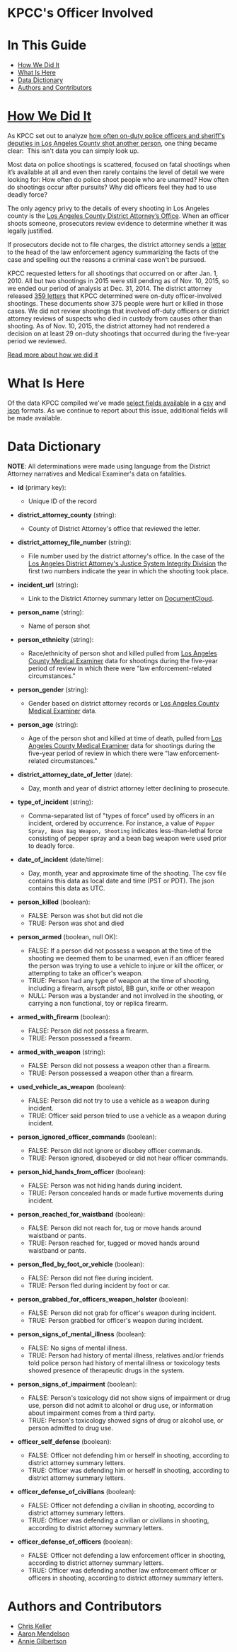 KPCC's Officer Involved
=======================

In This Guide
=============

* [How We Did It](#how-we-did-it)
* [What Is Here](#what-is-here)
* [Data Dictionary](#data-dictionary)
* [Authors and Contributors](#authors-and-contributors)

[How We Did It](http://projects.scpr.org/officer-involved/stories/how-we-did-it/)
=================================================================================

As KPCC set out to analyze [how often on-duty police officers and sheriff's deputies in Los Angeles County shot another person](http://projects.scpr.org/officer-involved/), one thing became clear:  This isn't data you can simply look up.

Most data on police shootings is scattered, focused on fatal shootings when it’s available at all and even then rarely contains the level of detail we were looking for: How often do police shoot people who are unarmed? How often do shootings occur after pursuits? Why did officers feel they had to use deadly force?

The only agency privy to the details of every shooting in Los Angeles county is the [Los Angeles County District Attorney’s Office](http://da.co.la.ca.us/). When an officer shoots someone, prosecutors review evidence to determine whether it was legally justified.

If prosecutors decide not to file charges, the district attorney sends a [letter](http://projects.scpr.org/officer-involved/explore/documents.html) to the head of the law enforcement agency summarizing the facts of the case and spelling out the reasons a criminal case won't be pursued.

KPCC requested letters for all shootings that occurred on or after Jan. 1, 2010. All but two shootings in 2015 were still pending as of Nov. 10, 2015, so we ended our period of analysis at Dec. 31, 2014. The district attorney released [359 letters](http://projects.scpr.org/officer-involved/explore/documents.html) that KPCC determined were on-duty officer-involved shootings. These documents show 375 people were hurt or killed in those cases. We did not review shootings that involved off-duty officers or district attorney reviews of suspects who died in custody from causes other than shooting. As of Nov. 10, 2015, the district attorney had not rendered a decision on at least 29 on-duty shootings that occurred during the five-year period we reviewed.

[Read more about how we did it](http://projects.scpr.org/officer-involved/stories/how-we-did-it/)

What Is Here
============

Of the data KPCC compiled we've made [select fields available](http://projects.scpr.org/officer-involved/explore/) in a [csv](kpcc-officer-involved-data.csv) and [json](kpcc-officer-involved-data.json) formats. As we continue to report about this issue, additional fields will be made available.

Data Dictionary
===============

**NOTE**: All determinations were made using language from the District Attorney narratives and Medical Examiner's data on fatalities.

* **id** (primary key):
    * Unique ID of the record

* **district_attorney_county** (string):
    * County of District Attorney's office that reviewed the letter.

* **district_attorney_file_number** (string):
    * File number used by the district attorney's office. In the case of the [Los Angeles District Attorney's Justice System Integrity Division](http://da.lacounty.gov/contact/office-directory/justice-system-integrity-division) the first two numbers indicate the year in which the shooting took place.

* **incident_url** (string):
    * Link to the District Attorney summary letter on [DocumentCloud](https://www.documentcloud.org/home).

* **person_name** (string):
    * Name of person shot

* **person_ethnicity** (string):
    * Race/ethnicity of person shot and killed pulled from [Los Angeles County Medical Examiner](http://mec.lacounty.gov/wps/portal/mec) data for shootings during the five-year period of review in which there were "law enforcement-related circumstances."

* **person_gender** (string):
    * Gender based on district attorney records or [Los Angeles County Medical Examiner](http://mec.lacounty.gov/wps/portal/mec) data.

* **person_age** (string):
    * Age of the person shot and killed at time of death, pulled from [Los Angeles County Medical Examiner](http://mec.lacounty.gov/wps/portal/mec) data for shootings during the five-year period of review in which there were "law enforcement-related circumstances."

* **district_attorney_date_of_letter** (date):
    * Day, month and year of district attorney letter declining to prosecute.

* **type_of_incident** (string):
    * Comma-separated list of "types of force" used by officers in an incident, ordered by occurrence. For instance, a value of ```Pepper Spray, Bean Bag Weapon, Shooting``` indicates less-than-lethal force consisting of pepper spray and a bean bag weapon were used prior to deadly force.

* **date_of_incident** (date/time):
    * Day, month, year and approximate time of the shooting. The csv file contains this data as local date and time (PST or PDT). The json contains this data as UTC.

* **person_killed** (boolean):
    * FALSE: Person was shot but did not die
    * TRUE: Person was shot and died

* **person_armed** (boolean, null OK):
    * FALSE: If a person did not possess a weapon at the time of the shooting we deemed them to be unarmed, even if an officer feared the person was trying to use a vehicle to injure or kill the officer, or attempting to take an officer's weapon.
    * TRUE: Person had any type of weapon at the time of shooting, including a firearm, airsoft pistol, BB gun, knife or other weapon
    * NULL: Person was a bystander and not involved in the shooting, or carrying a non functional, toy or replica firearm.

* **armed_with_firearm** (boolean):
    * FALSE: Person did not possess a firearm.
    * TRUE: Person possessed a firearm.

* **armed_with_weapon** (string):
    * FALSE: Person did not possess a weapon other than a firearm.
    * TRUE: Person possessed a weapon other than a firearm.

* **used_vehicle_as_weapon** (boolean):
    * FALSE: Person did not try to use a vehicle as a weapon during incident.
    * TRUE: Officer said person tried to use a vehicle as a weapon during incident.

* **person_ignored_officer_commands** (boolean):
    * FALSE: Person did not ignore or disobey officer commands.
    * TRUE: Person ignored, disobeyed or did not hear officer commands.

* **person_hid_hands_from_officer** (boolean):
    * FALSE: Person was not hiding hands during incident.
    * TRUE: Person concealed hands or made furtive movements during incident.

* **person_reached_for_waistband** (boolean):
    * FALSE: Person did not reach for, tug or move hands around waistband or pants.
    * TRUE: Person reached for, tugged or moved hands around waistband or pants.

* **person_fled_by_foot_or_vehicle** (boolean):
    * FALSE: Person did not flee during incident.
    * TRUE: Person fled during incident by foot or car.

* **person_grabbed_for_officers_weapon_holster** (boolean):
    * FALSE: Person did not grab for officer's weapon during incident.
    * TRUE: Person grabbed for officer's weapon during incident.

* **person_signs_of_mental_illness** (boolean):
    * FALSE: No signs of mental illness.
    * TRUE: Person had history of mental illness, relatives and/or friends told police person had history of mental illness or toxicology tests showed presence of therapeutic drugs in the system.

* **person_signs_of_impairment** (boolean):
    * FALSE: Person's toxicology did not show signs of impairment or drug use, person did not admit to alcohol or drug use, or information about impairment comes from a third party.
    * TRUE: Person's toxicology showed signs of drug or alcohol use, or person admitted to drug use.

* **officer_self_defense** (boolean):
    * FALSE: Officer not defending him or herself in shooting, according to district attorney summary letters.
    * TRUE: Officer was defending him or herself in shooting, according to district attorney summary letters.

* **officer_defense_of_civillians** (boolean):
    * FALSE: Officer not defending a civilian in shooting, according to district attorney summary letters.
    * TRUE: Officer was defending a civilian or civilians in shooting, according to district attorney summary letters.

* **officer_defense_of_officers** (boolean):
    * FALSE: Officer not defending a law enforcement officer in shooting, according to district attorney summary letters.
    * TRUE: Officer was defending another law enforcement officer or officers in shooting, according to district attorney summary letters.

Authors and Contributors
========================

* [Chris Keller](http://www.scpr.org/about/people/staff/chris-keller)
* [Aaron Mendelson](http://www.scpr.org/about/people/staff/aaron-mendelson)
* [Annie Gilbertson](http://www.scpr.org/about/people/staff/annie-gilbertson)
